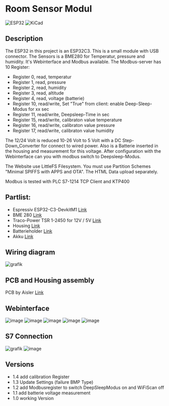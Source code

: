 # Room Sensor Modul

![ESP32](https://img.shields.io/badge/ESP32-grey?logo=Espressif)
![KiCad](https://img.shields.io/badge/KiCad-orange?logo=KiCad)

## Description

The ESP32 in this project is an ESP32C3. This is a small module with USB connector.
The Sensors is a BME280 for Temperatur, pressure and humidity.
It's Webinterface and Modbus available. 
The Modbus-server has 10 Register:
- Register 0, read, temperatur
- Register 1, read, pressure
- Register 2, read, humidity
- Register 3, read, altitude
- Register 4, read, voltage (batterie)
- Register 10, read/write, Set "True" from client: enable Deep-Sleep-Modus for xx sec
- Register 11, read/write, Deepsleep-Time in sec
- Register 15, read/write, calibraton value temperature
- Register 16, read/write, calibraton value pressure
- Register 17, read/write, calibraton value humidity

The 12/24 Volt is reduced 10-26 Volt to 5 Volt with a DC Step-Down_Converter for connect to wired power. 
Also is a Batterie inserted in the housing and measurement for this voltage.
After configuration with the Webinterface can you with modbus switch to Deepsleep-Modus.

The Website use LittleFS Filesystem. You must use Partition Schemes "Minimal SPIFFS with APPS and OTA".
The HTML Data upload separately.

Modbus is tested with PLC S7-1214 TCP Client and KTP400

## Partlist:

- Espressiv ESP32-C3-DevkitM1 [Link](https://www.reichelt.de/entwicklungsboard-esp32-c3-mini-1-esp32c3devkitm-p311730.html?&nbc=1)
- BME 280 [Link](https://www.reichelt.de/entwicklerboards-temperatur-feuchtigkeits-und-drucksensor--debo-bme280-p253982.html?&nbc=1)
- Traco-Power TSR 1-2450 for 12V / 5V [Link](https://www.reichelt.de/dc-dc-wandler-tsr-1-1-w-5-v-1000-ma-sil-to-220-tsr-1-2450-p116850.html?search=tsr+1-24)
- Housing [Link](https://www.reichelt.de/sensorgehaeuse-74x74x25-5-mm-belueftet-weiss-cb-rs02vwh-p317699.html?&nbc=1)
- Batterieholder [Link](https://www.reichelt.de/batteriehalter-fuer-1-18350-keystone-1095p-p213366.html?&nbc=1)
- Akku [Link](https://www.reichelt.de/li-ion-akku-cr123-3-6-v-850-mah-usb-c-xcell-148203-p366682.html?&nbc=1)

## Wiring diagram

![grafik](https://github.com/user-attachments/assets/d2bd1a8f-84b5-4373-a100-b24541ba1129)

## PCB and Housing assembly

PCB by Aisler [Link](https://aisler.net/p/JVQKQVUK)

## Webinterface

![image](https://github.com/user-attachments/assets/b9d54b22-bd9d-4a3b-9983-1489b16eb7a9)
![image](https://github.com/user-attachments/assets/f0e8f621-3172-453b-bf13-41479121e3d0)
![image](https://github.com/user-attachments/assets/5a74517a-ba20-4394-a14d-4751606eade1)
![image](https://github.com/user-attachments/assets/439c5168-e7c4-43c5-b4e7-7ae0b0f7ac12)
![image](https://github.com/user-attachments/assets/0ed3708e-595e-4d6e-a7cb-f49c0f9cf3de)


## S7 Connection

![grafik](https://github.com/user-attachments/assets/8d18e7bc-5492-497c-9e7f-ebbfbf8c76eb)
![image](https://github.com/user-attachments/assets/ad6a4ff1-3819-489d-a649-924569887975)

## Versions

- 1.4 add calibration Register
- 1.3 Update Settings (failure BMP Type)
- 1.2 add Modbusregister to switch DeepSleepModus on and WiFiScan off
- 1.1 add batterie voltage measurement
- 1.0 working Version

